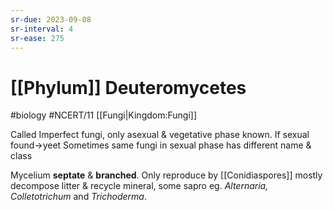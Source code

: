 ```yaml
---
sr-due: 2023-09-08
sr-interval: 4
sr-ease: 275
---
```

# [[Phylum]] Deuteromycetes
#biology #NCERT/11 [[Fungi|Kingdom:Fungi]]

Called Imperfect fungi, only asexual & vegetative phase known.
If sexual found->yeet
Sometimes same fungi in sexual phase has different name & class

Mycelium **septate** & **branched**.
Only reproduce by [[Conidiaspores]]
mostly decompose litter & recycle mineral, some sapro
eg. *Alternaria, Colletotrichum* and *Trichoderma*.